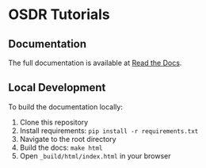 # OSDR Tutorials

## Documentation

The full documentation is available at [Read the Docs](https://torres-alexis-osdr-tutorials.readthedocs.io/).

## Local Development

To build the documentation locally:

1. Clone this repository
2. Install requirements: `pip install -r requirements.txt`
3. Navigate to the root directory
4. Build the docs: `make html`
5. Open `_build/html/index.html` in your browser

